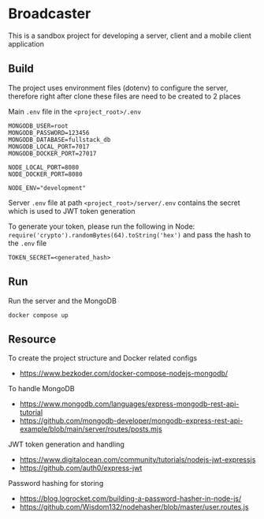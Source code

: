 # Broadcaster

This is a sandbox project for developing a server, client and a mobile client application

## Build

The project uses environment files (dotenv) to configure the server, therefore right after clone these files are need to be created to 2 places

Main `.env` file in the `<project_root>/.env`

    MONGODB_USER=root
    MONGODB_PASSWORD=123456
    MONGODB_DATABASE=fullstack_db
    MONGODB_LOCAL_PORT=7017
    MONGODB_DOCKER_PORT=27017

    NODE_LOCAL_PORT=8080
    NODE_DOCKER_PORT=8080

    NODE_ENV="development"

Server `.env` file at path `<project_root>/server/.env` contains the secret which is used to JWT token generation

To generate your token, please run the following in Node: `require('crypto').randomBytes(64).toString('hex')` and pass the hash to the `.env` file

    TOKEN_SECRET=<generated_hash>

## Run

Run the server and the MongoDB

    docker compose up

## Resource

To create the project structure and Docker related configs

- <https://www.bezkoder.com/docker-compose-nodejs-mongodb/>

To handle MongoDB

- <https://www.mongodb.com/languages/express-mongodb-rest-api-tutorial>
- <https://github.com/mongodb-developer/mongodb-express-rest-api-example/blob/main/server/routes/posts.mjs>

JWT token generation and handling

- <https://www.digitalocean.com/community/tutorials/nodejs-jwt-expressjs>
- <https://github.com/auth0/express-jwt>

Password hashing for storing

- <https://blog.logrocket.com/building-a-password-hasher-in-node-js/>
- <https://github.com/Wisdom132/nodehasher/blob/master/user.routes.js>
